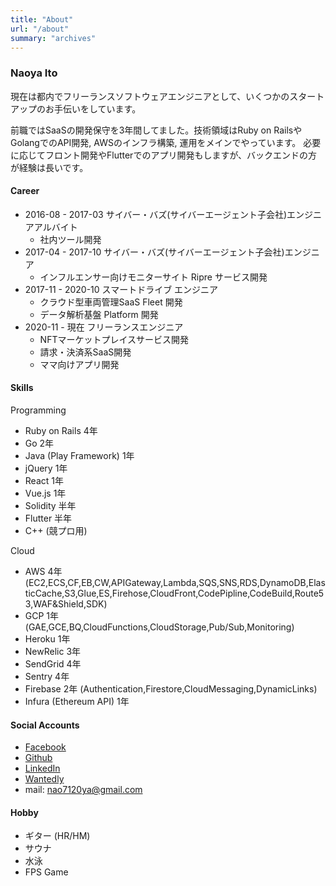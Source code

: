 ```yaml
---
title: "About"
url: "/about"
summary: "archives"
---
```


### Naoya Ito

現在は都内でフリーランスソフトウェアエンジニアとして、いくつかのスタートアップのお手伝いをしています。

前職ではSaaSの開発保守を3年間してました。技術領域はRuby on RailsやGolangでのAPI開発, AWSのインフラ構築, 運用をメインでやっています。
必要に応じてフロント開発やFlutterでのアプリ開発もしますが、バックエンドの方が経験は長いです。

#### Career
- 2016-08 - 2017-03 サイバー・バズ(サイバーエージェント子会社)エンジニアアルバイト
    - 社内ツール開発
- 2017-04 - 2017-10 サイバー・バズ(サイバーエージェント子会社)エンジニア
    - インフルエンサー向けモニターサイト Ripre サービス開発
- 2017-11 - 2020-10 スマートドライブ エンジニア
    - クラウド型車両管理SaaS Fleet 開発
    - データ解析基盤 Platform 開発
- 2020-11 - 現在 フリーランスエンジニア
    - NFTマーケットプレイスサービス開発
    - 請求・決済系SaaS開発
    - ママ向けアプリ開発

#### Skills
Programming
- Ruby on Rails 4年
- Go 2年
- Java (Play Framework) 1年
- jQuery 1年
- React 1年
- Vue.js 1年
- Solidity 半年
- Flutter 半年
- C++ (競プロ用)

Cloud
- AWS 4年 (EC2,ECS,CF,EB,CW,APIGateway,Lambda,SQS,SNS,RDS,DynamoDB,ElasticCache,S3,Glue,ES,Firehose,CloudFront,CodePipline,CodeBuild,Route53,WAF&Shield,SDK)
- GCP 1年 (GAE,GCE,BQ,CloudFunctions,CloudStorage,Pub/Sub,Monitoring)
- Heroku 1年
- NewRelic 3年
- SendGrid 4年
- Sentry 4年
- Firebase 2年 (Authentication,Firestore,CloudMessaging,DynamicLinks)
- Infura (Ethereum API) 1年

#### Social Accounts

- [Facebook](https://m.me/naoya.ito.1829/)
- [Github](https://github.com/nito95/)
- [LinkedIn](https://www.linkedin.com/in/naoya-ito-68728a116/)
- [Wantedly](https://www.wantedly.com/id/itosys)
- mail: nao7120ya@gmail.com

#### Hobby

- ギター (HR/HM)
- サウナ
- 水泳
- FPS Game
